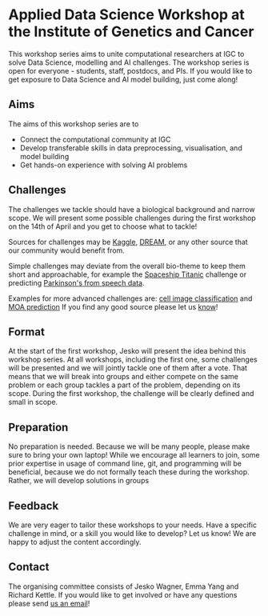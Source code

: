# Applied Data Science Workshop at the Institute of Genetics and Cancer
This workshop series aims to unite computational researchers at IGC to solve
Data Science, modelling and AI challenges.
The workshop series is open for everyone - students, staff, postdocs, and PIs.
If you would like to get exposure to Data Science and AI model building, just come along!

## Aims
The aims of this workshop series are to
- Connect the computational community at IGC
- Develop transferable skills in data preprocessing, visualisation, and model building
- Get hands-on experience with solving AI problems

## Challenges
The challenges we tackle should have a biological background and narrow scope.
We will present some possible challenges during the first workshop on the 14th of April and you get to choose what to tackle!

Sources for challenges may be [Kaggle](https://www.kaggle.com/), [DREAM](https://dreamchallenges.org/),
or any other source that our community would benefit from. 

Simple challenges may deviate from the overall bio-theme to keep them short and approachable, for example the [Spaceship Titanic](https://www.kaggle.com/competitions/spaceship-titanic) challenge or predicting [Parkinson's from speech data](https://archive.ics.uci.edu/ml/datasets/parkinsons).

Examples for more advanced challenges are: [cell image classification](https://www.kaggle.com/competitions/recursion-cellular-image-classification) and [MOA prediction](https://www.kaggle.com/competitions/lish-moa/overview.)
If you find any good source please let us [know](##Contact)!

## Format
At the start of the first workshop, Jesko will present the idea behind this workshop series.
At all workshops, including the first one, some challenges will be presented and we will jointly tackle one of them after a vote. That means that we will break into groups and either compete on the same problem or each group tackles a part of the problem, depending on its scope. During the first workshop, the challenge will be clearly defined and small in scope.

## Preparation
No preparation is needed. Because we will be many people, please make sure to bring your own laptop! While we encourage all learners to join, some prior expertise in usage of command line, git, and programming will be beneficial, because we do not formally teach these during the workshop. Rather, we will develop solutions in groups 

## Feedback
We are very eager to tailor these workshops to your needs.
Have a specific challenge in mind, or a skill you would like to develop?
Let us know! We are happy to adjust the content accordingly.

## Contact
The organising committee consists of Jesko Wagner, Emma Yang and Richard Kettle.
If you would like to get involved or have any questions please send [us an email](mailto:jesko.wagner@ed.ac.uk,emma.yang@ed.ac.uk,r.f.kettle@sms.ed.ac.uk)! 
